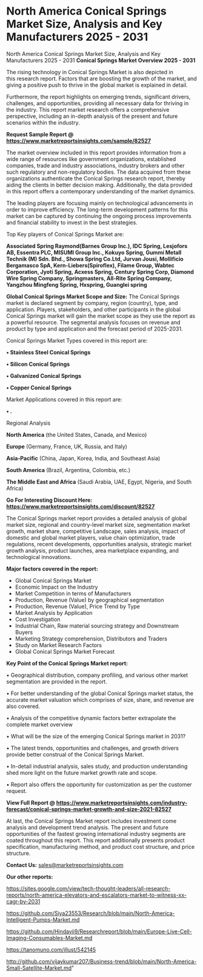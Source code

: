 # North America Conical Springs Market Size, Analysis and Key Manufacturers 2025 - 2031
North America Conical Springs Market Size, Analysis and Key Manufacturers 2025 - 2031
<Strong> Conical Springs Market Overview 2025 - 2031</strong>

The rising technology in Conical Springs Market is also depicted in this research report. Factors that are boosting the growth of the market, and giving a positive push to thrive in the global market is explained in detail.

Furthermore, the report highlights on emerging trends, significant drivers, challenges, and opportunities, providing all necessary data for thriving in the industry. This report market research offers a comprehensive perspective, including an in-depth analysis of the present and future scenarios within the industry.

<strong>Request Sample Report @ <a href=https://www.marketreportsinsights.com/sample/82527>https://www.marketreportsinsights.com/sample/82527</a></strong>

The market overview included in this report provides information from a wide range of resources like government organizations, established companies, trade and industry associations, industry brokers and other such regulatory and non-regulatory bodies. The data acquired from these organizations authenticate the Conical Springs research report, thereby aiding the clients in better decision making. Additionally, the data provided in this report offers a contemporary understanding of the market dynamics.

The leading players are focusing mainly on technological advancements in order to improve efficiency. The long-term development patterns for this market can be captured by continuing the ongoing process improvements and financial stability to invest in the best strategies.

Top Key players of Conical Springs Market are:

<strong>Associated Spring Raymond(Barnes Group Inc.), IDC Spring, Lesjofors AB, Essentra PLC, MISUMI Group Inc., Kokuyo Spring, Gummi Metall Technik (M) Sdn. Bhd., Showa Spring Co.Ltd, Jurvan Jousi, Mollificio Bergamasco SpA, Kern-Liebers(Spiroflex), Filame Group, Wabtec Corporation, Jyoti Spring, Acxess Spring, Century Spring Corp, Diamond Wire Spring Company, Springmasters, All-Rite Spring Company, Yangzhou Mingfeng Spring, Hxspring, Guanglei spring</strong>

<strong><b>Global Conical Springs Market Scope and Size:</b></strong>
The Conical Springs market is declared segment by company, region (country), type, and application. Players, stakeholders, and other participants in the global Conical Springs market will gain the market scope as they use the report as a powerful resource. The segmental analysis focuses on revenue and product by type and application and the forecast period of 2025-2031.

Conical Springs Market Types covered in this report are:

<strong>• Stainless Steel Conical Springs

• Silicon Conical Springs

• Galvanized Conical Springs

• Copper Conical Springs</strong>

Market Applications covered in this report are:

<strong>• .</strong> 

Regional Analysis

<strong>North America</strong> (the United States, Canada, and Mexico)

<strong>Europe</strong> (Germany, France, UK, Russia, and Italy)

<strong>Asia-Pacific</strong> (China, Japan, Korea, India, and Southeast Asia)

<strong>South America</strong> (Brazil, Argentina, Colombia, etc.)

<strong>The Middle East and Africa</strong> (Saudi Arabia, UAE, Egypt, Nigeria, and South Africa)

<strong>Go For Interesting Discount Here: <a href=https://www.marketreportsinsights.com/discount/82527>https://www.marketreportsinsights.com/discount/82527</a></strong>

The Conical Springs market report provides a detailed analysis of global market size, regional and country-level market size, segmentation market growth, market share, competitive Landscape, sales analysis, impact of domestic and global market players, value chain optimization, trade regulations, recent developments, opportunities analysis, strategic market growth analysis, product launches, area marketplace expanding, and technological innovations.

<strong><b>Major factors covered in the report:</b></strong>
<ul>
  <li>Global Conical Springs Market </li>
  <li>Economic Impact on the Industry</li>
  <li>Market Competition in terms of Manufacturers</li>
  <li>Production, Revenue (Value) by geographical segmentation</li>
  <li>Production, Revenue (Value), Price Trend by Type</li>
  <li>Market Analysis by Application</li>
  <li>Cost Investigation</li>
  <li>Industrial Chain, Raw material sourcing strategy and Downstream Buyers</li>
  <li>Marketing Strategy comprehension, Distributors and Traders</li>
  <li>Study on Market Research Factors</li>
  <li>Global Conical Springs Market Forecast</li>
</ul>

<strong><b>Key Point of the Conical Springs Market report:</b></strong>

• Geographical distribution, company profiling, and various other market segmentation are provided in the report.

• For better understanding of the global Conical Springs market status, the accurate market valuation which comprises of size, share, and revenue are also covered.

• Analysis of the competitive dynamic factors better extrapolate the complete market overview

• What will be the size of the emerging Conical Springs market in 2031?

• The latest trends, opportunities and challenges, and growth drivers provide better construal of the Conical Springs Market.

• In-detail industrial analysis, sales study, and production understanding shed more light on the future market growth rate and scope.

• Report also offers the opportunity for customization as per the customer request.

<strong><b>View Full Report @ <a href=https://www.marketreportsinsights.com/industry-forecast/conical-springs-market-growth-and-size-2021-82527>https://www.marketreportsinsights.com/industry-forecast/conical-springs-market-growth-and-size-2021-82527</a></b></strong>


At last, the Conical Springs Market report includes investment come analysis and development trend analysis. The present and future opportunities of the fastest growing international industry segments are coated throughout this report. This report additionally presents product specification, manufacturing method, and product cost structure, and price structure.

<strong>Contact Us:</strong>
sales@marketreportsinsights.com

<strong>Our other reports:</strong>

<a href=https://sites.google.com/view/tech-thought-leaders/all-research-reports/north-america-elevators-and-escalators-market-to-witness-xx-cagr-by-2031>https://sites.google.com/view/tech-thought-leaders/all-research-reports/north-america-elevators-and-escalators-market-to-witness-xx-cagr-by-2031</a>

<a href=https://github.com/Siya23553/Research/blob/main/North-America-Intelligent-Pumps-Market.md>https://github.com/Siya23553/Research/blob/main/North-America-Intelligent-Pumps-Market.md</a>

<a href=https://github.com/Hindavii9/Researchreport/blob/main/Europe-Live-Cell-Imaging-Consumables-Market.md>https://github.com/Hindavii9/Researchreport/blob/main/Europe-Live-Cell-Imaging-Consumables-Market.md</a>

<a href=https://tanomuno.com/illust/542145>https://tanomuno.com/illust/542145</a>

<a href=http://github.com/vijaykumar207/Business-trend/blob/main/North-America-Small-Satellite-Market.md>http://github.com/vijaykumar207/Business-trend/blob/main/North-America-Small-Satellite-Market.md</a>"
